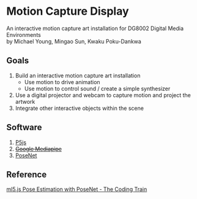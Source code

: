# Motion Capture Display
An interactive motion capture art installation for DG8002 Digital Media Environments  
by Michael Young, Mingao Sun, Kwaku Poku-Dankwa

## Goals
1. Build an interactive motion capture art installation
	- Use motion to drive animation
	- Use motion to control sound / create a simple synthesizer
2. Use a digital projector and webcam to capture motion and project the artwork
3. Integrate other interactive objects within the scene

## Software
1. [P5js](https://p5js.org)
2. ~~[Google Mediapipe](https://developers.google.com/mediapipe)~~
3. [PoseNet](https://learn.ml5js.org/#/reference/posenet)

## Reference
[ml5.js Pose Estimation with PoseNet - The Coding Train](https://www.youtube.com/watch?v=OIo-DIOkNVg)
